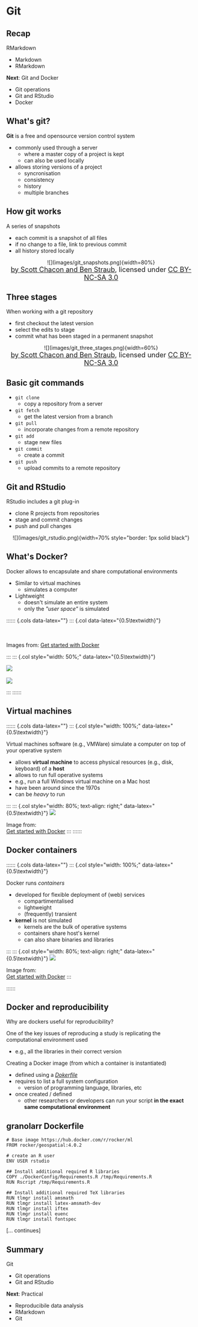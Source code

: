 



# Git


## Recap

RMarkdown

- Markdown
- RMarkdown

**Next**: Git and Docker

- Git operations
- Git and RStudio
- Docker



## What's git?

**Git** is a free and opensource version control system

- commonly used through a server
    - where a master copy of a project is kept
    - can also be used locally
- allows storing versions of a project
    - syncronisation
    - consistency
    - history
    - multiple branches



## How git works

A series of snapshots

- each commit is a snapshot of all files
- if no change to a file, link to previous commit
- all history stored locally

<center>
![](images/git_snapshots.png){width=80%}

<br/>
<font size="4">
<a href="https://git-scm.com/book/en/v2/Getting-Started-What-is-Git%3F">by Scott Chacon and Ben Straub</a>, licensed under <a href="https://creativecommons.org/licenses/by-nc-sa/3.0/">CC BY-NC-SA 3.0</a>
</font>
</center>



## Three stages

When working with a git repository

- first checkout the latest version
- select the edits to stage
- commit what has been staged in a permanent snapshot

<center>
![](images/git_three_stages.png){width=60%}

<br/>
<font size="4">
<a href="https://git-scm.com/book/en/v2/Getting-Started-What-is-Git%3F">by Scott Chacon and Ben Straub</a>, licensed under <a href="https://creativecommons.org/licenses/by-nc-sa/3.0/">CC BY-NC-SA 3.0</a>
</font>
</center>


## Basic git commands

- `git clone`
    - copy a repository from a server
- `git fetch`
    - get the latest version from a branch
- `git pull`
    - incorporate changes from a remote repository
- `git add`
    - stage new files
- `git commit`
    - create a commit
- `git push`
    - upload commits to a remote repository



## Git and RStudio

RStudio includes a git plug-in

- clone R projects from repositories
- stage and commit changes
- push and pull changes

<center>
![](images/git_rstudio.png){width=70% style="border: 1px solid black"}
</center>




## What's Docker?



Docker allows to encapsulate and share computational environments

- Similar to virtual machines
  - simulates a computer
- Lightweight
  - doesn't simulate an entire system
  - only the *"user space"* is simulated


:::::: {.cols data-latex=""}
::: {.col data-latex="{0.5\textwidth}"}

<br/><br/>
Images from: [Get started with Docker](https://docs.docker.com/get-docker/)
  
:::
::: {.col style="width: 50%;" data-latex="{0.5\textwidth}"}

![](https://docs.docker.com/images/VM%402x.png)
<br/><br/>
![](https://docs.docker.com/images/Container%402x.png)

:::
::::::


## Virtual machines

:::::: {.cols data-latex=""}
::: {.col style="width: 100%;" data-latex="{0.5\textwidth}"}

Virtual machines software (e.g., VMWare) simulate a computer on top of your operative system

- allows **virtual machine** to access physical resources (e.g., disk, keyboard) of a **host**
- allows to run full operative systems
- e.g., run a full Windows virtual machine on a Mac host
- have been around since the 1970s
- can be *heavy* to run

:::
::: {.col style="width: 80%; text-align: right;" data-latex="{0.5\textwidth}"}
![](https://docs.docker.com/images/VM%402x.png)

Image from:<br/>[Get started with Docker](https://docs.docker.com/get-docker/)
:::
::::::



## Docker containers

:::::: {.cols data-latex=""}
::: {.col style="width: 100%;" data-latex="{0.5\textwidth}"}

Docker runs *containers*

- developed for flexible deployment of (web) services
  - compartimentalised
  - lightweight
  - (frequently) transient
- **kernel** is not simulated
  - kernels are the bulk of operative systems
  - containers share host's kernel
  - can also share binaries and libraries

:::
::: {.col style="width: 80%; text-align: right;" data-latex="{0.5\textwidth}"}
![](https://docs.docker.com/images/Container%402x.png)

Image from:<br/>[Get started with Docker](https://docs.docker.com/get-docker/)
:::

::::::



## Docker and reproducibility

Why are dockers useful for reproducibility?

One of the key issues of reproducing a study is replicating the computational environment used

- e.g., all the libraries in their correct version 

Creating a Docker image (from which a container is instantiated)

- defined using a [*Dokerfile*](https://docs.docker.com/engine/reference/builder/)
- requires to list a full system configuration
  - version of programming language, libraries, etc
- once created / defined
  - other researchers or developers can run your script **in the exact same computational environment**


## granolarr Dockerfile

```{}
# Base image https://hub.docker.com/r/rocker/ml
FROM rocker/geospatial:4.0.2

# create an R user
ENV USER rstudio

## Install additional required R libraries
COPY ./DockerConfig/Requirements.R /tmp/Requirements.R
RUN Rscript /tmp/Requirements.R

## Install additional required TeX libraries
RUN tlmgr install amsmath
RUN tlmgr install latex-amsmath-dev
RUN tlmgr install iftex
RUN tlmgr install euenc
RUN tlmgr install fontspec
```

[... continues]



## Summary

Git

- Git operations
- Git and RStudio

**Next**: Practical

- Reproducibile data analysis
- RMarkdown
- Git


